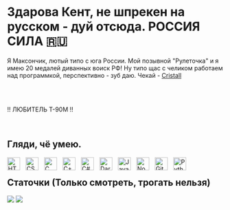 <h1>Здарова Кент, не шпрекен на русском - дуй отсюда. РОССИЯ СИЛА 🇷🇺</h1>
Я Максончик, лютый типо с юга России. Мой позывной "Рулеточка" и я имею 20 медалей диванных воиск РФ!
Ну типо щас с челиком работаем над программкой, перспективно - зуб даю. Чекай - <a href="https://github.com/1Error-Studios/cristall.app">Cristall</a>

<br /><br />

!! ЛЮБИТЕЛЬ Т-90М !!

<br/>

<h2>Гляди, чё умею.</h2>
<img align="left" alt="HTML" width="30px" style="padding-right:10px;" src="https://cdn.jsdelivr.net/gh/devicons/devicon/icons/html5/html5-plain.svg" />
<img align="left" alt="CSS" width="30px" style="padding-right:10px;" src="https://cdn.jsdelivr.net/gh/devicons/devicon/icons/css3/css3-plain.svg" />
<img align="left" alt="C" width="30px" style="padding-right:10px;" src="https://cdn.jsdelivr.net/gh/devicons/devicon/icons/c/c-plain.svg" />
<img align="left" alt="C++" width="30px" style="padding-right:10px;" src="https://cdn.jsdelivr.net/gh/devicons/devicon/icons/cplusplus/cplusplus-plain.svg" />
<img align="left" alt="C#" width="30px" style="padding-right:10px;" src="https://cdn.jsdelivr.net/gh/devicons/devicon/icons/csharp/csharp-plain.svg" />
<img align="left" alt="Dart" width="30px" style="padding-right:10px;" src="https://cdn.jsdelivr.net/gh/devicons/devicon/icons/dart/dart-plain.svg" />
<img align="left" alt="JavaScript" width="30px" style="padding-right:10px;" src="https://cdn.jsdelivr.net/gh/devicons/devicon/icons/javascript/javascript-plain.svg" />
<img align="left" alt="NodeJS" width="30px" style="padding-right:10px;" src="https://cdn.jsdelivr.net/gh/devicons/devicon/icons/nodejs/nodejs-plain.svg" />
<img align="left" alt="Git" width="30px" style="padding-right:10px;" src="https://cdn.jsdelivr.net/gh/devicons/devicon/icons/git/git-plain.svg" />
<img align="left" alt="Python" width="30px" style="padding-right:10px;" src="https://cdn.jsdelivr.net/gh/devicons/devicon/icons/python/python-plain.svg" />

<br />

<h2>Статочки (Только смотреть, трогать нельзя)</h2>
<p>
  <img src="https://github-readme-stats.vercel.app/api?username=maksim-ruletov&show_icons=true&count_private=true&include_all_commits=true&rank_icon=github&cache_breaker=1&theme=dark&hide_border=true" />
<!--   <img src="https://github-readme-streak-stats.herokuapp.com/?user=Ural-Letov&theme=dark&hide_border=true" /> -->
  <img src="https://github-readme-stats.vercel.app/api/top-langs/?username=maksim-ruletov&langs_count=8&layout=compact&theme=dark&hide_border=true">
</p>
<!-- <i>Every time I get up from the table, I’m reminded that it’s time to clear it.</i> -->
